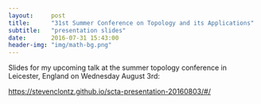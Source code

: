 ```yaml
---
layout:     post
title:      "31st Summer Conference on Topology and its Applications"
subtitle:   "presentation slides"
date:       2016-07-31 15:43:00
header-img: "img/math-bg.png"
---
```


Slides for my upcoming talk at the summer topology conference in
Leicester, England on Wednesday August 3rd:

<https://stevenclontz.github.io/scta-presentation-20160803/#/>
